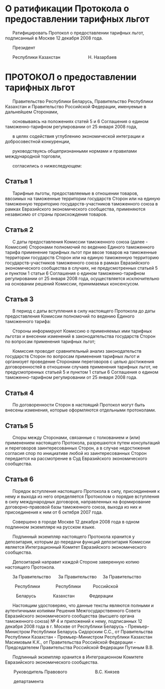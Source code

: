 # О ратификации Протокола о предоставлении тарифных льгот

      Ратифицировать Протокол о предоставлении тарифных льгот, подписанный в Москве 12 декабря 2008 года.

      Президент

      Республики Казахстан                       Н. Назарбаев

# ПРОТОКОЛ о предоставлении тарифных льгот

      Правительство Республики Беларусь, Правительство Республики Казахстан и Правительство Российской Федерации, именуемые в дальнейшем Сторонами,

      основываясь на положениях статей 5 и 6 Соглашения о едином таможенно-тарифном регулировании от 25 января 2008 года,

      в целях содействия углублению экономической интеграции и добросовестной конкуренции,

      руководствуясь общепризнанными нормами и правилами международной торговли,

      согласились о нижеследующем:

## Статья 1

      Тарифные льготы, предоставляемые в отношении товаров, ввозимых на таможенные территории государств Сторон или на единую таможенную территорию государств-участников таможенного союза в рамках Евразийского экономического сообщества, применяются независимо от страны происхождения товаров.

## Статья 2

      С даты предоставления Комиссии таможенного союза (далее - Комиссия) Сторонами полномочий по ведению Единого таможенного тарифа применение тарифных льгот при ввозе товаров на таможенные территории государств Сторон или на единую таможенную территорию государств-участников таможенного союза в рамках Евразийского экономического сообщества в случаях, не предусмотренных статьей 5 и пунктом 1 статьи 6 Соглашения о едином таможенно-тарифном регулировании от 25 января 2008 года, осуществляется исключительно на основании решений Комиссии, принимаемых консенсусом.

## Статья 3

      В период с даты вступления в силу настоящего Протокола до даты предоставления Комиссии полномочий по ведению Единого таможенного тарифа:

      Стороны информируют Комиссию о применяемых ими тарифных льготах и внесении изменений в законодательства государств Сторон по вопросам применения тарифных льгот;

      Комиссия проводит сравнительный анализ законодательств государств Сторон по вопросам применения тарифных льгот и организует проведение Сторонами переговоров с целью достижения договоренностей в отношении случаев применения тарифных льгот, не предусмотренных статьей 5 и пунктом 1 статьи 6 Соглашения о едином таможенно-тарифном регулировании от 25 января 2008 года.

## Статья 4

      По договоренности Сторон в настоящий Протокол могут быть внесены изменения, которые оформляются отдельными протоколами.

## Статья 5

      Споры между Сторонами, связанные с толкованием и (или) применением настоящего Протокола, разрешаются путем консультаций и переговоров заинтересованных Сторон, а в случае недостижения согласия спор по инициативе любой из заинтересованных Сторон передается на рассмотрение в Суд Евразийского экономического сообщества.

## Статья 6

      Порядок вступления настоящего Протокола в силу, присоединения к нему и выхода из него определяется Протоколом о порядке вступления в силу международных договоров, направленных на формирование договорно-правовой базы таможенного союза, выхода из них и присоединения к ним от 6 октября 2007 года.

      Совершено в городе Москве 12 декабря 2008 года в одном подлинном экземпляре на русском языке.

      Подлинный экземпляр настоящего Протокола хранится у депозитария, которым до передачи функций депозитария Комиссии является Интеграционный Комитет Евразийского экономического сообщества.

      Депозитарий направит каждой Стороне заверенную копию настоящего Протокола.

      За Правительство      За Правительство     За Правительство

        Республики             Республики          Российской

         Беларусь              Казахстан            Федерации

      Настоящим удостоверяю, что данные тексты являются полными и аутентичными копиями Решения Межгосударственного Совета Евразийского экономического сообщества (высшего органа таможенного союза) № 4 и приложений к нему, подписанных 12 декабря 2008 года в г. Москве от Республики Беларусь - Премьер-Министром Республики Беларусь Сидорским С.С., от Правительства Республики Казахстан - Премьер-Министром Республики Казахстан Масимовым К.К., от Правительства Российской Федерации - Председателем Правительства Российской Федерации Путиным В.В.

      Подлинный экземпляр хранится в Интеграционном Комитете Евразийского экономического сообщества.

       Руководитель Правового                       В.С. Князев

       департамента

